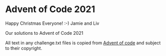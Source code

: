# Advent of Code 2021

Happy Christmas Everyone! :-)
Jamie and Liv


Our solutions to Advent of Code 2021

All text in any challenge.txt files is copied from [Advent of code](adventofcode.com) and subject to their copyright.